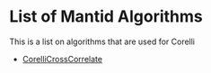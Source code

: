 # List of Mantid Algorithms

This is a list on algorithms that are used for Corelli

* [CorelliCrossCorrelate]



[CorelliCrossCorrelate]: http://docs.mantidproject.org/nightly/algorithms/CorelliCrossCorrelate.html
